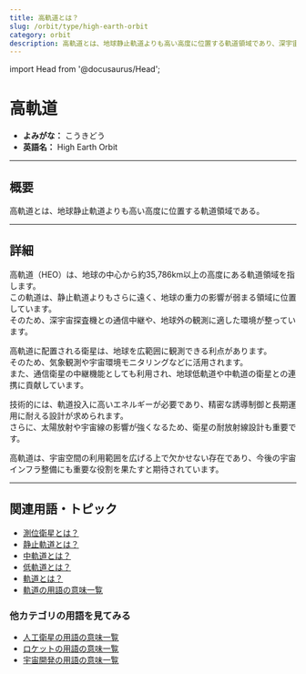 ```yaml
---
title: 高軌道とは？
slug: /orbit/type/high-earth-orbit
category: orbit
description: 高軌道とは、地球静止軌道よりも高い高度に位置する軌道領域であり、深宇宙通信や科学観測などに利用される。
---
```


import Head from '@docusaurus/Head';

<Head>
  <script type="application/ld+json">
    {`{
      "@context": "https://schema.org",
      "@type": "DefinedTerm",
      "name": "高軌道",
      "inDefinedTermSet": "https://www.space-portal.org",
      "termCode": "orbit/type/high-earth-orbit",
      "description": "高軌道とは、地球静止軌道よりも高い高度に位置する軌道領域であり、深宇宙通信や科学観測などに利用される。",
      "url": "https://www.space-portal.org/docs/orbit/type/high-earth-orbit"
    }`}
  </script>
</Head>

# 高軌道

- **よみがな：** こうきどう  
- **英語名：** High Earth Orbit  

---

## 概要

高軌道とは、地球静止軌道よりも高い高度に位置する軌道領域である。

---

## 詳細

高軌道（HEO）は、地球の中心から約35,786km以上の高度にある軌道領域を指します。  
この軌道は、静止軌道よりもさらに遠く、地球の重力の影響が弱まる領域に位置しています。  
そのため、深宇宙探査機との通信中継や、地球外の観測に適した環境が整っています。  

高軌道に配置される衛星は、地球を広範囲に観測できる利点があります。  
そのため、気象観測や宇宙環境モニタリングなどに活用されます。  
また、通信衛星の中継機能としても利用され、地球低軌道や中軌道の衛星との連携に貢献しています。  

技術的には、軌道投入に高いエネルギーが必要であり、精密な誘導制御と長期運用に耐える設計が求められます。  
さらに、太陽放射や宇宙線の影響が強くなるため、衛星の耐放射線設計も重要です。  

高軌道は、宇宙空間の利用範囲を広げる上で欠かせない存在であり、今後の宇宙インフラ整備にも重要な役割を果たすと期待されています。

---

## 関連用語・トピック

- [測位衛星とは？](/docs/satellite/type/navigation-sat)
- [静止軌道とは？](/docs/orbit/type/geostationary-orbit)
- [中軌道とは？](/docs/oribit/type/medium-earth-sat)
- [低軌道とは？](/docs/oribit/type/low-earth-sat)
- [軌道とは？](/docs/orbit/orbit)
- [軌道の用語の意味一覧](/docs/category/orbit)

### 他カテゴリの用語を見てみる
- [人工衛星の用語の意味一覧](/docs/category/satellite)
- [ロケットの用語の意味一覧](/docs/category/rocket)
- [宇宙開発の用語の意味一覧](/docs/category/glossary)